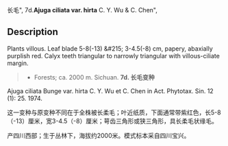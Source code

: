 长毛",
7d.**Ajuga ciliata var. hirta** C. Y. Wu & C. Chen",

## Description
Plants villous. Leaf blade 5-8(-13) &amp;#215; 3-4.5(-8) cm, papery, abaxially purplish red. Calyx teeth triangular to narrowly triangular with villous-ciliate margin.

> * Forests; ca. 2000 m. Sichuan.
**7d. 长毛变种**

Ajuga ciliata Bunge var. hirta C. Y. Wu et C. Chen in Act. Phytotax. Sin. 12 (1): 25. 1974.

这一变种与原变种不同在于全株被长柔毛；叶近纸质，下面通常带紫红色，长5-8（-13）厘米，宽3-4.5（-8）厘米；萼齿三角形或狭三角形，具长柔毛状缘毛。

产四川西部；生于丛林下，海拔约2000米。模式标本采自四川宝兴。
